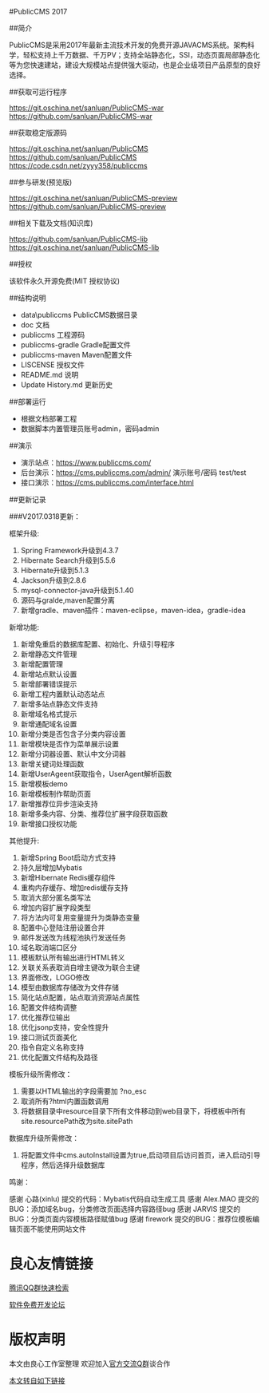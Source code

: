 #PublicCMS 2017

       

##简介

PublicCMS是采用2017年最新主流技术开发的免费开源JAVACMS系统。架构科学，轻松支持上千万数据、千万PV；支持全站静态化，SSI，动态页面局部静态化等为您快速建站，建设大规模站点提供强大驱动，也是企业级项目产品原型的良好选择。

##获取可运行程序

https://git.oschina.net/sanluan/PublicCMS-war
https://github.com/sanluan/PublicCMS-war

##获取稳定版源码

https://git.oschina.net/sanluan/PublicCMS
https://github.com/sanluan/PublicCMS
https://code.csdn.net/zyyy358/publiccms

##参与研发(预览版)

https://git.oschina.net/sanluan/PublicCMS-preview
https://github.com/sanluan/PublicCMS-preview

##相关下载及文档(知识库)

https://github.com/sanluan/PublicCMS-lib
https://git.oschina.net/sanluan/PublicCMS-lib

##授权

该软件永久开源免费(MIT 授权协议)

##结构说明

* data\publiccms	PublicCMS数据目录
* doc			文档
* publiccms		工程源码
* publiccms-gradle	Gradle配置文件
* publiccms-maven	Maven配置文件
* LISCENSE		授权文件
* README.md		说明
* Update History.md	更新历史

##部署运行

* 根据文档部署工程
* 数据脚本内置管理员账号admin，密码admin

##演示

* 演示站点：https://www.publiccms.com/
* 后台演示：https://cms.publiccms.com/admin/ 演示账号/密码 test/test
* 接口演示：https://cms.publiccms.com/interface.html

##更新记录

###V2017.0318更新：

框架升级:

1. Spring Framework升级到4.3.7
1. Hibernate Search升级到5.5.6
1. Hibernate升级到5.1.3
1. Jackson升级到2.8.6
1. mysql-connector-java升级到5.1.40
1. 源码与gralde,maven配置分离
1. 新增gradle、maven插件：maven-eclipse，maven-idea，gradle-idea

新增功能:

1. 新增免重启的数据库配置、初始化、升级引导程序
1. 新增静态文件管理
1. 新增配置管理
1. 新增站点默认设置
1. 新增部署错误提示
1. 新增工程内置默认动态站点
1. 新增多站点静态文件支持
1. 新增域名格式提示
1. 新增通配域名设置
1. 新增分类是否包含子分类内容设置
1. 新增模块是否作为菜单展示设置
1. 新增分词器设置、默认中文分词器
1. 新增关键词处理函数
1. 新增UserAgeent获取指令，UserAgent解析函数
1. 新增模板demo
1. 新增模板制作帮助页面
1. 新增推荐位异步渲染支持
1. 新增多条内容、分类、推荐位扩展字段获取函数
1. 新增接口授权功能

其他提升:

1. 新增Spring Boot启动方式支持
1. 持久层增加Mybatis
1. 新增Hibernate Redis缓存组件
1. 重构内存缓存、增加redis缓存支持
1. 取消大部分匿名类写法
1. 增加内容扩展字段类型
1. 将方法内可复用变量提升为类静态变量
1. 配置中心登陆注册设置合并
1. 邮件发送改为线程池执行发送任务
1. 域名取消端口区分
1. 模板默认所有输出进行HTML转义
1. 关联关系表取消自增主键改为联合主键
1. 界面修改，LOGO修改
1. 模型由数据库存储改为文件存储
1. 简化站点配置，站点取消资源站点属性
1. 配置文件结构调整
1. 优化推荐位输出
1. 优化jsonp支持，安全性提升
1. 接口测试页面美化
1. 指令自定义名称支持
1. 优化配置文件结构及路径

模板升级所需修改：

1. 需要以HTML输出的字段需要加 ?no_esc
1. 取消所有?html内置函数调用
1. 将数据目录中resource目录下所有文件移动到web目录下，将模板中所有site.resourcePath改为site.sitePath

数据库升级所需修改：

1. 将配置文件中cms.autoInstall设置为true,启动项目后访问首页，进入启动引导程序，然后选择升级数据库

鸣谢：

感谢 心路(xinlu) 提交的代码：Mybatis代码自动生成工具
感谢 Alex.MAO 提交的BUG：添加域名bug，分类修改页面选择内容路径bug
感谢 JARVIS 提交的BUG：分类页面内容模板路径赋值bug
感谢 firework 提交的BUG：推荐位模板编辑页面不能使用网站文件


 # 良心友情链接

[腾讯QQ群快速检索](http://u.720life.cn/s/8cf73f7c)

[软件免费开发论坛](http://u.720life.cn/s/bbb01dc0)

# 版权声明 

本文由良心工作室整理 欢迎加入[官方交流Q群](https://u.720life.cn/s/f2316816)谈合作

[本文转自如下链接](http://u.720life.cn/g/2e71d0f0a5c601172267ba20d3a43c6e7bba384613ff31dec17415d00779b1c82135fe92669ddbcbf8e4b94b4a89a2126fa5e378e7a023410cde91d1f0c88e2d)
